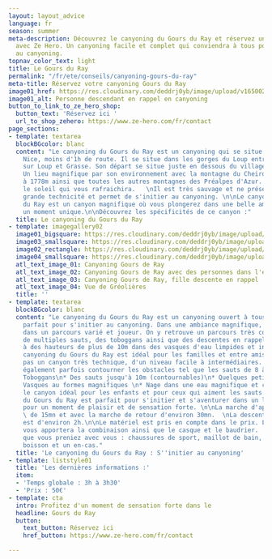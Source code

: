 ```yaml
---
layout: layout_advice
language: fr
season: summer
meta-description: Découvrez le canyoning du Gours du Ray et réservez une descente
  avec Ze Hero. Un canyoning facile et complet qui conviendra à tous pour s'initier
  au canyoning.
topnav_color_text: light
title: Le Gours du Ray
permalink: "/fr/ete/conseils/canyoning-gours-du-ray"
meta-title: Réservez votre canyoning Gours du Ray
image01_href: https://res.cloudinary.com/deddrj0yb/image/upload/v1650029604/website/Canyoning%2006/GPTempDownload2.jpg
image01_alt: Personne descendant en rappel en canyoning
button_to_link_to_ze_hero_shop:
  button_text: 'Réservez ici '
  url_to_shop_zehero: https://www.ze-hero.com/fr/contact
page_sections:
- template: textarea
  blockBGcolor: blanc
  content: "Le canyoning du Gours du Ray est un canyoning qui se situe tout près de
    Nice, moins d'1h de route. Il se situe dans les gorges du Loup entre Tourrettes
    sur Loup et Grasse. Son départ se situe juste en dessous du village de Gréolière.
    Un lieu magnifique par son environnement avec la montagne du Cheiron et son sommet
    à 1778m ainsi que toutes les autres montagnes des Préalpes d'Azur. Un canyon sous
    le soleil qui vous rafraichira.   \nIl est très sauvage et ne présente pas de
    grande technicité et permet de s'initier au canyoning. \n\nLe canyoning du Gours
    du Ray est un canyon magnifique où vous plongerez dans une belle ambiance pour
    un moment unique.\n\nDécouvrez les spécificités de ce canyon :"
  title: Le canyoning du Gours du Ray
- template: imagegallery02
  image01_bigsquare: https://res.cloudinary.com/deddrj0yb/image/upload/v1655450388/website/Canyoning%2006/IMG-20220617-WA0003.jpg
  image03_smallsquare: https://res.cloudinary.com/deddrj0yb/image/upload/v1655450388/website/Canyoning%2006/IMG-20220617-WA0000.jpg
  image02_rectangle: https://res.cloudinary.com/deddrj0yb/image/upload/v1655450391/website/Canyoning%2006/IMG-20220617-WA0002.jpg
  image04_smallsquare: https://res.cloudinary.com/deddrj0yb/image/upload/v1653295947/website/By%20Ze%20Hero%20Activity/jeremy-bezanger-YLkr1Y39XSk-unsplash.jpg
  atl_text_image_01: Canyoning Gours de Ray
  atl_text_image_02: Canyoning Gours de Ray avec des personnes dans l'eau
  atl_text_image_03: Canyoning Gours de Ray, fille descente en rappel
  atl_text_image_04: Vue de Gréolières
  title: ''
- template: textarea
  blockBGcolor: blanc
  content: "Le canyoning du Gours du Ray est un canyoning ouvert à tous, ludique et
    parfait pour s'initier au canyoning. Dans une ambiance magnifique, vous évoluerez
    dans un parcours varié et joueur. On y retrouve un parcours très complet fun avec
    de multiples sauts, des toboggans ainsi que des descentes en rappel. Vous pourrez
    à des hauteurs de plus de 10m dans des vasques d'eau limpides et incroyables\n\nLe
    canyoning du Gours du Ray est idéal pour les familles et entre amis. Ce n'est
    pas un canyon très technique, d'un niveau facile à intermédiaires. Vous pourrez
    également parfois contourner les obstacles tel que les sauts de 8 à 10m.\n\n*
    Toboggans\n* Des sauts jusqu'à 10m (contournables)\n* Quelques petits rappels\n*
    Vasques au formes magnifiques \n* Nage dans une eau magnifique et claire\n\nC'est
    le canyon idéal pour les enfants et pour ceux qui aiment les sauts. Le canyoning
    du Gours du Ray est parfait pour s'initier et s'aventurer dans un lieu magnifique
    pour un moment de plaisir et de sensation forte. \n\nLa marche d'approche est
    \ de 15mn et avec la marche de retour d'environ 30mn.  \nLa descente du canyoning
    est d'environ 2h.\n\nLe matériel est pris en compte dans le prix. Le moniteur
    vous apportera la combinaison ainsi que le casque et le baudrier.  \nIl faudra
    que vous preniez avec vous : chaussures de sport, maillot de bain, serviette,
    boisson et un en-cas."
  title: 'Le canyoning du Gours du Ray : S''initier au canyoning'
- template: liststyle01
  title: 'Les dernières informations :'
  item:
  - 'Temps globale : 3h à 3h30'
  - 'Prix : 50€'
- template: cta
  intro: Profitez d'un moment de sensation forte dans le
  headline: Gours du Ray
  button:
    text_button: Réservez ici
    href_button: https://www.ze-hero.com/fr/contact

---
```

